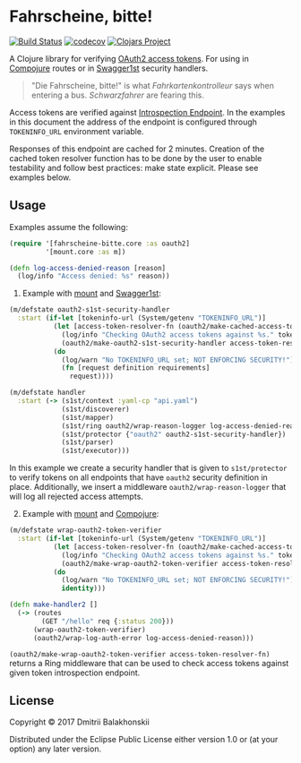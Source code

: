 # Fahrscheine, bitte!

[![Build Status](https://travis-ci.org/dryewo/fahrscheine-bitte.svg?branch=master)](https://travis-ci.org/dryewo/fahrscheine-bitte)
[![codecov](https://codecov.io/gh/dryewo/fahrscheine-bitte/branch/master/graph/badge.svg)](https://codecov.io/gh/dryewo/fahrscheine-bitte)
[![Clojars Project](https://img.shields.io/clojars/v/fahrscheine-bitte.svg)](https://clojars.org/fahrscheine-bitte)

A Clojure library for verifying [OAuth2 access tokens].
For using in [Compojure] routes or in [Swagger1st] security handlers.

> "Die Fahrscheine, bitte!" is what *Fahrkartenkontrolleur* says when entering a bus. *Schwarzfahrer* are fearing this.

Access tokens are verified against [Introspection Endpoint]. In the examples in this document the address of
the endpoint is configured through `TOKENINFO_URL` environment variable.

Responses of this endpoint are cached for 2 minutes. Creation of the cached token resolver function has to be done by the user 
to enable testability and follow best practices: make state explicit. Please see examples below.

## Usage

Examples assume the following:

```clj
(require '[fahrscheine-bitte.core :as oauth2]
         '[mount.core :as m])

(defn log-access-denied-reason [reason]
  (log/info "Access denied: %s" reason))
```

1. Example with [mount] and [Swagger1st]:

```clj
(m/defstate oauth2-s1st-security-handler
  :start (if-let [tokeninfo-url (System/getenv "TOKENINFO_URL")]
           (let [access-token-resolver-fn (oauth2/make-cached-access-token-resolver tokeninfo-url {})]
             (log/info "Checking OAuth2 access tokens against %s." tokeninfo-url)
             (oauth2/make-oauth2-s1st-security-handler access-token-resolver-fn oauth2/check-corresponding-attributes))
           (do
             (log/warn "No TOKENINFO_URL set; NOT ENFORCING SECURITY!")
             (fn [request definition requirements]
               request))))

(m/defstate handler
  :start (-> (s1st/context :yaml-cp "api.yaml")
             (s1st/discoverer)
             (s1st/mapper)
             (s1st/ring oauth2/wrap-reason-logger log-access-denied-reason)
             (s1st/protector {"oauth2" oauth2-s1st-security-handler})
             (s1st/parser)
             (s1st/executor)))
```

In this example we create a security handler that is given to `s1st/protector` to verify tokens on all endpoints that have
`oauth2` security definition in place.
Additionally, we insert a middleware `oauth2/wrap-reason-logger` that will log all rejected access attempts.

2. Example with [mount] and [Compojure]:

```clj
(m/defstate wrap-oauth2-token-verifier
  :start (if-let [tokeninfo-url (System/getenv "TOKENINFO_URL")]
           (let [access-token-resolver-fn (oauth2/make-cached-access-token-resolver tokeninfo-url {})]
             (log/info "Checking OAuth2 access tokens against %s." tokeninfo-url)
             (oauth2/make-wrap-oauth2-token-verifier access-token-resolver-fn))
           (do
             (log/warn "No TOKENINFO_URL set; NOT ENFORCING SECURITY!")
             identity)))

(defn make-handler2 []
  (-> (routes
        (GET "/hello" req {:status 200}))
      (wrap-oauth2-token-verifier)
      (oauth2/wrap-log-auth-error log-access-denied-reason)))
```

`(oauth2/make-wrap-oauth2-token-verifier access-token-resolver-fn)` returns a Ring middleware that can be used to
check access tokens against given token introspection endpoint.

## License

Copyright © 2017 Dmitrii Balakhonskii

Distributed under the Eclipse Public License either version 1.0 or (at
your option) any later version.

[mount]: https://github.com/tolitius/mount
[swagger1st]: https://github.com/zalando-stups/swagger1st
[Compojure]: https://github.com/weavejester/compojure
[Introspection Endpoint]: https://tools.ietf.org/html/rfc7662#section-2
[OAuth2 access tokens]: https://tools.ietf.org/html/rfc6749#section-1.4
